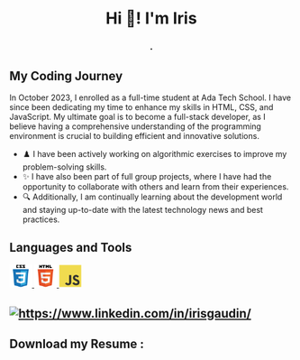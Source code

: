 <h1 align="center">Hi 👋! I'm Iris </h1>
<h3 align="center">.</h3>
<h2 align="left"> My Coding Journey </h2>

<p>In October 2023, I enrolled as a full-time student at Ada Tech School. I have since been dedicating my time to enhance my skills in HTML, CSS, and JavaScript. 
My ultimate goal is to become a full-stack developer, as I believe having a comprehensive understanding of the programming environment is crucial to building efficient and innovative solutions.

- ♟️ I have been actively working on algorithmic exercises to improve my problem-solving skills. 
- ✨ I have also been part of full group projects, where I have had the opportunity to collaborate with others and learn from their experiences. 
- 🔍 Additionally, I am continually learning about the development world and staying up-to-date with the latest technology news and best practices.</p>
<p align="left">


<h2 align="left">Languages and Tools</h2>
<p align="left"> <a href="https://www.w3schools.com/css/" target="_blank" rel="noreferrer"> <img src="https://raw.githubusercontent.com/devicons/devicon/master/icons/css3/css3-original-wordmark.svg" alt="css3" width="40" height="40"/> </a> <a href="https://www.w3.org/html/" target="_blank" rel="noreferrer"> <img src="https://raw.githubusercontent.com/devicons/devicon/master/icons/html5/html5-original-wordmark.svg" alt="html5" width="40" height="40"/> </a> <a href="https://developer.mozilla.org/en-US/docs/Web/JavaScript" target="_blank" rel="noreferrer"> <img src="https://raw.githubusercontent.com/devicons/devicon/master/icons/javascript/javascript-original.svg" alt="javascript" width="40" height="40"/> </a> </p>

<h2 align="left"Get to know more</h2>
<p align="left">
<a href="https://linkedin.com/in/https://www.linkedin.com/in/irisgaudin/" target="blank"><img align="center" src="https://raw.githubusercontent.com/rahuldkjain/github-profile-readme-generator/master/src/images/icons/Social/linked-in-alt.svg" alt="https://www.linkedin.com/in/irisgaudin/" height="30" width="40" /></a>
</p>

<h2 align="left">Download my Resume :</h2>
